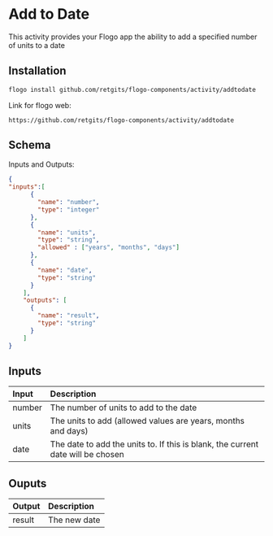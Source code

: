 # Add to Date
This activity provides your Flogo app the ability to add a specified number of units to a date


## Installation

```bash
flogo install github.com/retgits/flogo-components/activity/addtodate
```
Link for flogo web:
```
https://github.com/retgits/flogo-components/activity/addtodate
```

## Schema
Inputs and Outputs:

```json
{
"inputs":[
      {
        "name": "number",
        "type": "integer"
      },
      {
        "name": "units",
        "type": "string",
        "allowed" : ["years", "months", "days"]
      },
      {
        "name": "date",
        "type": "string"
      }
    ],
    "outputs": [
      {
        "name": "result",
        "type": "string"
      }
    ]
}
```
## Inputs
| Input   | Description    |
|:----------|:---------------|
| number | The number of units to add to the date |
| units  | The units to add (allowed values are years, months and days) |
| date   | The date to add the units to. If this is blank, the current date will be chosen |

## Ouputs
| Output   | Description    |
|:----------|:---------------|
| result    | The new date |